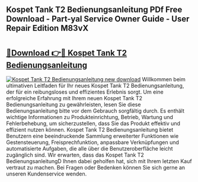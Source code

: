 ## Kospet Tank T2 Bedienungsanleitung PDf Free Download - Part-yal Service Owner Guide - User Repair Edition M83vX

# <h2><a href="http://df655od.blite.top/?on=Kospet+Tank+T2+Bedienungsanleitung">🔗Download 👉🔴 Kospet Tank T2 Bedienungsanleitung</a></h2>

[![Kospet Tank T2 Bedienungsanleitung new download](https://i.imgur.com/lujVjoI.png)](http://df655od.blite.top/?on=Kospet+Tank+T2+Bedienungsanleitung)
Willkommen beim ultimativen Leitfaden für Ihr neues Kospet Tank T2 Bedienungsanleitung, der für ein reibungsloses und effizientes Erlebnis sorgt. Um eine erfolgreiche Erfahrung mit Ihrem neuen Kospet Tank T2 Bedienungsanleitung zu gewährleisten, lesen Sie diese Bedienungsanleitung bitte vor dem Gebrauch sorgfältig durch. Es enthält wichtige Informationen zu Produkteinrichtung, Betrieb, Wartung und Fehlerbehebung, um sicherzustellen, dass Sie das Produkt effektiv und effizient nutzen können. Kospet Tank T2 Bedienungsanleitung bietet Benutzern eine beeindruckende Sammlung erweiterter Funktionen wie Gestensteuerung, Freisprechfunktion, anpassbare Verknüpfungen und automatisierte Aufgaben, die alle über die Benutzeroberfläche leicht zugänglich sind. Wir erwarten, dass das Kospet Tank T2 BedienungsanleitungD Ihnen dabei geholfen hat, sich mit Ihrem letzten Kauf vertraut zu machen. Bei Fragen oder Bedenken können Sie sich gerne an unseren Kundenservice wenden.
